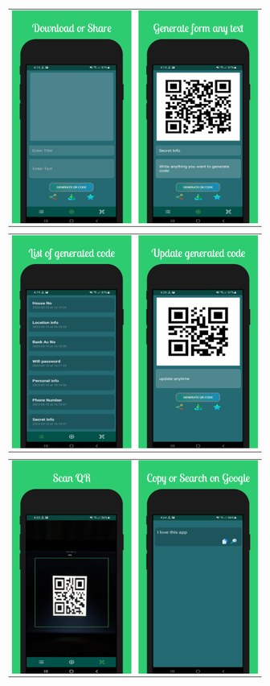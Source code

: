 |                                                         |                                              |
|---------------------------------------------------------|----------------------------------------------|
| ![Download to the device](screenshots/screenshot_6.png) | ![Generate QR](screenshots/screenshot_5.png) |

|                                                    |                                            |
|----------------------------------------------------|--------------------------------------------|
| ![Generated History](screenshots/screenshot_4.png) | ![Update QR](screenshots/screenshot_3.png) |

|                                          |                                                                   |
|------------------------------------------|-------------------------------------------------------------------|
| ![Scan QR](screenshots/screenshot_2.png) | ![Copy and Direct search on google](screenshots/screenshot_1.png) |


